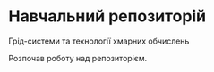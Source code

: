 # Навчальний репозиторій

Грід-системи та технології хмарних обчислень

Розпочав роботу над репозиторієм.
